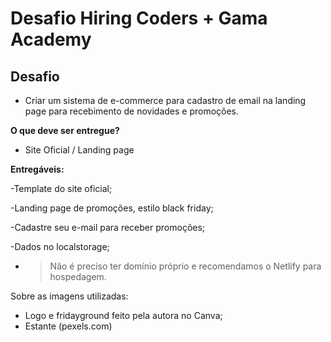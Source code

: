 # Desafio Hiring Coders + Gama Academy

<h2> Desafio </h2>

- Criar um sistema de e-commerce para cadastro de email na landing page para recebimento de novidades e promoções.

**O que deve ser entregue?**

- Site Oficial / Landing page

**Entregáveis:**

-Template do site oficial;

-Landing page de promoções, estilo black friday;

-Cadastre seu e-mail para receber promoções;

-Dados no localstorage;

- > Não é preciso ter domínio próprio e recomendamos o Netlify para hospedagem.

Sobre as imagens utilizadas:

- Logo e fridayground feito pela autora no Canva;
- Estante (pexels.com)

